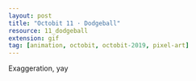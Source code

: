 ```yaml
---
layout: post
title: "Octobit 11 · Dodgeball"
resource: 11_dodgeball
extension: gif
tag: [animation, octobit, octobit-2019, pixel-art]
---
```

Exaggeration, yay